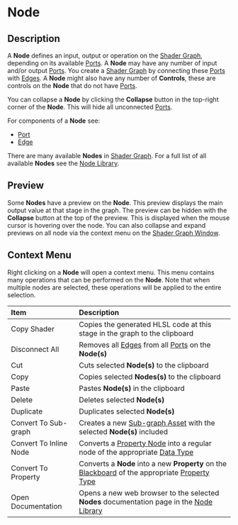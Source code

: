 # Node

## Description

A **Node** defines an input, output or operation on the [Shader Graph](Shader-Graph.md), depending on its available [Ports](Port.md). A **Node** may have any number of input and/or output [Ports](Port.md). You create a [Shader Graph](Shader-Graph.md) by connecting these [Ports](Port.md) with [Edges](Edge.md). A **Node** might also have any number of **Controls**, these are controls on the **Node** that do not have [Ports](Port.md).

You can collapse a **Node** by clicking the **Collapse** button in the top-right corner of the **Node**. This will hide all unconnected [Ports](Port.md).

For components of a **Node** see:
* [Port](Port.md)
* [Edge](Edge.md)

There are many available **Nodes** in [Shader Graph](Shader-Graph.md). For a full list of all available **Nodes** see the [Node Library](Node-Library.md).

## Preview

Some **Nodes** have a preview on the **Node**. This preview displays the main output value at that stage in the graph. The preview can be hidden with the **Collapse** button at the top of the preview. This is displayed when the mouse cursor is hovering over the node. You can also collapse and expand previews on all node via the context menu on the [Shader Graph Window](Shader-Graph-Window.md).

## Context Menu

Right clicking on a **Node** will open a context menu. This menu contains many operations that can be performed on the **Node**. Note that when multiple nodes are selected, these operations will be applied to the entire selection.

| Item        | Description |
|:------------|:------------|
| Copy Shader | Copies the generated HLSL code at this stage in the graph to the clipboard |
| Disconnect All | Removes all [Edges](Edge.md) from all [Ports](Port.md) on the **Node(s)** |
| Cut | Cuts selected **Node(s)** to the clipboard |
| Copy | Copies selected **Nodes(s)** to the clipboard |
| Paste | Pastes **Node(s)** in the clipboard |
| Delete | Deletes selected **Node(s)** |
| Duplicate | Duplicates selected **Node(s)** |
| Convert To Sub-graph | Creates a new [Sub-graph Asset](Sub-graph-Asset.md) with the selected **Node(s)** included |
| Convert To Inline Node | Converts a [Property Node](Property-Types.md) into a regular node of the appropriate [Data Type](Data-Types.md) |
| Convert To Property | Converts a **Node** into a new **Property** on the [Blackboard](Blackboard.md) of the appropriate [Property Type](Property-Types.md) |
| Open Documentation | Opens a new web browser to the selected **Nodes** documentation page in the [Node Library](Node-Library.md) |